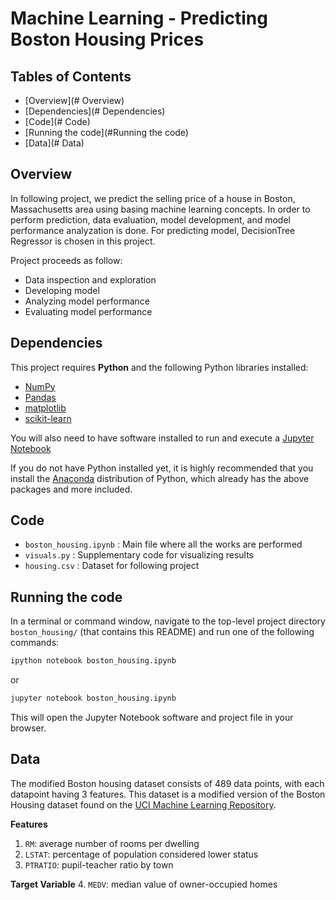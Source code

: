 # Machine Learning - Predicting Boston Housing Prices

## Tables of Contents
- [Overview](# Overview)
- [Dependencies](# Dependencies)
- [Code](# Code)
- [Running the code](#Running the code)
- [Data](# Data)

## Overview
In following project, we predict the selling price of a house in Boston, Massachusetts area using basing machine learning concepts. In order to perform prediction, data evaluation, model development, and model performance analyzation is done. For predicting model, DecisionTree Regressor is chosen in this project.

Project proceeds as follow:
- Data inspection and exploration
- Developing model
- Analyzing model performance
- Evaluating model performance

## Dependencies

This project requires **Python** and the following Python libraries installed:

- [NumPy](http://www.numpy.org/)
- [Pandas](http://pandas.pydata.org/)
- [matplotlib](http://matplotlib.org/)
- [scikit-learn](http://scikit-learn.org/stable/)

You will also need to have software installed to run and execute a [Jupyter Notebook](http://ipython.org/notebook.html)

If you do not have Python installed yet, it is highly recommended that you install the [Anaconda](http://continuum.io/downloads) distribution of Python, which already has the above packages and more included.

## Code

- `boston_housing.ipynb` : Main file where all the works are performed
- `visuals.py` : Supplementary code for visualizing results
- `housing.csv` : Dataset for following project

## Running the code

In a terminal or command window, navigate to the top-level project directory `boston_housing/` (that contains this README) and run one of the following commands:

```bash
ipython notebook boston_housing.ipynb
```  
or
```bash
jupyter notebook boston_housing.ipynb
```

This will open the Jupyter Notebook software and project file in your browser.

## Data

The modified Boston housing dataset consists of 489 data points, with each datapoint having 3 features. This dataset is a modified version of the Boston Housing dataset found on the [UCI Machine Learning Repository](https://archive.ics.uci.edu/ml/datasets/Housing).

**Features**
1.  `RM`: average number of rooms per dwelling
2. `LSTAT`: percentage of population considered lower status
3. `PTRATIO`: pupil-teacher ratio by town

**Target Variable**
4. `MEDV`: median value of owner-occupied homes
